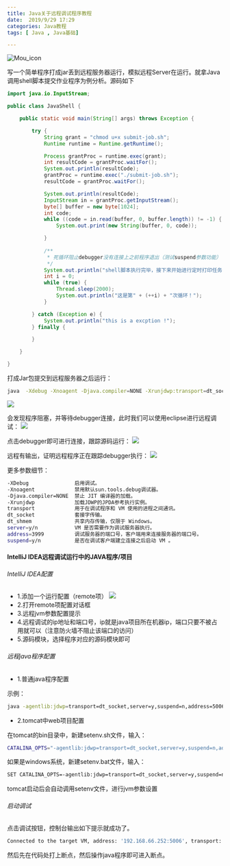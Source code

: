```yaml
---
title: Java关于远程调试程序教程
date:  2019/9/29 17:29
categories: Java教程
tags: [ Java , Java基础]

---
```

<!-- 展示图片 -->
![Mou_icon](http://biddingcs.lutao1726.top/java-flag-001.jpg)
<!-- more -->

写一个简单程序打成jar丢到远程服务器运行，模拟远程Server在运行。就拿Java调用shell脚本提交作业程序为例分析。源码如下  
```java
import java.io.InputStream;

public class JavaShell {

    public static void main(String[] args) throws Exception {

        try {
            String grant = "chmod u+x submit-job.sh";
            Runtime runtime = Runtime.getRuntime();

            Process grantProc = runtime.exec(grant);
            int resultCode = grantProc.waitFor();
            System.out.println(resultCode);
            grantProc = runtime.exec("./submit-job.sh");
            resultCode = grantProc.waitFor();

            System.out.println(resultCode);
            InputStream in = grantProc.getInputStream();
            byte[] buffer = new byte[1024];
            int code;
            while ((code = in.read(buffer, 0, buffer.length)) != -1) {
                System.out.print(new String(buffer, 0, code));

            }
            
            /**
             * 死循环阻止debugger没有连接上之前程序退出（测试suspend参数功能） 
             */
            System.out.println("shell脚本执行完毕，接下来开始进行定时打印任务！");
            int i = 0;
            while (true) {
                Thread.sleep(2000);
                System.out.println("这是第" + (++i) + "次循环！");
            }

        } catch (Exception e) {
            System.out.println("this is a excption !");
        } finally {

        }

    }

}
```
打成Jar包提交到远程服务器之后运行：
```bash
java  -Xdebug -Xnoagent -Djava.compiler=NONE -Xrunjdwp:transport=dt_socket,address=9999,server=y,suspend=y  -jar  JavaShell.jar 
```
![](http://blog.lutao1726.top/java-debug-01.png)

会发现程序阻塞，并等待debugger连接，此时我们可以使用eclipse进行远程调试：
![](http://blog.lutao1726.top/java-debug-02.png)

点击debugger即可进行连接，跟踪源码运行：
![](http://blog.lutao1726.top/java-debug-03.png)

远程有输出，证明远程程序正在跟踪debugger执行：
![](http://blog.lutao1726.top/java-debug-04.png)

更多参数细节：
```bash
-XDebug               启用调试。
-Xnoagent             禁用默认sun.tools.debug调试器。
-Djava.compiler=NONE  禁止 JIT 编译器的加载。
-Xrunjdwp             加载JDWP的JPDA参考执行实例。
transport             用于在调试程序和 VM 使用的进程之间通讯。
dt_socket             套接字传输。
dt_shmem              共享内存传输，仅限于 Windows。
server=y/n            VM 是否需要作为调试服务器执行。
address=3999          调试服务器的端口号，客户端用来连接服务器的端口号。
suspend=y/n           是否在调试客户端建立连接之后启动 VM 。
```

#### **IntelliJ IDEA远程调试运行中的JAVA程序/项目**
###### IntelliJ IDEA配置
* 1.添加一个运行配置（remote项）
![](http://blog.lutao1726.top/java-debug-05.png)
* 2.打开remote项配置对话框
* 3.远程jvm参数配置提示
* 4.远程调试的ip地址和端口号，ip就是java项目所在机器ip，端口只要不被占用就可以（注意防火墙不阻止该端口的访问）
* 5.源码模块，选择程序对应的源码模块即可

###### 远程java程序配置
* 1.普通java程序配置

示例：
```bash
java -agentlib:jdwp=transport=dt_socket,server=y,suspend=n,address=5006 -jar chess-server.jar
```

* 2.tomcat中web项目配置

在tomcat的bin目录中，新建setenv.sh文件，输入：
``` bash
CATALINA_OPTS="-agentlib:jdwp=transport=dt_socket,server=y,suspend=n,address=5006"
```
 

如果是windows系统，新建setenv.bat文件，输入：
```bash
SET CATALINA_OPTS=-agentlib:jdwp=transport=dt_socket,server=y,suspend=n,address=5006
```
tomcat启动后会自动调用setenv文件，进行jvm参数设置

 

###### 启动调试

点击调试按钮，控制台输出如下提示就成功了。
```bash
Connected to the target VM, address: '192.168.66.252:5006', transport: 'socket' 
```
然后先在代码处打上断点，然后操作java程序即可进入断点。
  




